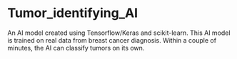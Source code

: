 # Tumor_identifying_AI
An AI model created using Tensorflow/Keras and scikit-learn. This AI model is trained on real data from breast cancer diagnosis. Within a couple of minutes, the AI can classify tumors on its own.
